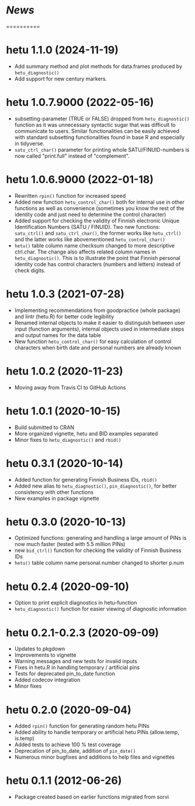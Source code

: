 # *News*
==========

# hetu 1.1.0 (2024-11-19)

* Add summary method and plot methods for data.frames produced by `hetu_diagnostic()`
* Add support for new century markers.

# hetu 1.0.7.9000 (2022-05-16)

* subsetting-parameter (TRUE or FALSE) dropped from `hetu_diagnostic()` function as it was unnecessary syntactic sugar that was difficult to communicate to users. Similar functionalities can be easily achieved with standard subsetting functionalities found in base R and especially in tidyverse.
* `satu_ctrl_char()` parameter for printing whole SATU/FINUID-numbers is now called "print.full" instead of "complement".

# hetu 1.0.6.9000 (2022-01-18)

* Rewritten `rpin()` function for increased speed
* Added new function `hetu_control_char()` both for internal use in other functions as well as convenience (sometimes you know the rest of the identity code and just need to determine the control character)
* Added support for checking the validity of Finnish electronic Unique Identification Numbers (SATU / FINUID). Two new functions: `satu_ctrl()` and `satu_ctrl_char()`, the former works like `hetu_ctrl()` and the latter works like abovementioned `hetu_control_char()`
* `hetu()` table column name checksum changed to more descriptive ctrl.char. The change also affects related column names in `hetu_diagnostic()`. This is to illustrate the point that Finnish personal identity code has control characters (numbers and letters) instead of check digits.

# hetu 1.0.3 (2021-07-28)

* Implementing recommendations from goodpractice (whole package) and lintr (hetu.R) for better code legibility
* Renamed internal objects to make it easier to distinguish between user input (function arguments), internal objects used in intermediate steps and output names for the data table
* New function `hetu_control_char()` for easy calculation of control characters when birth date and personal numbers are already known

# hetu 1.0.2 (2020-11-23)

* Moving away from Travis CI to GitHub Actions

# hetu 1.0.1 (2020-10-15)

* Build submitted to CRAN
* More organized vignette, hetu and BID examples separated
* Minor fixes to `hetu_diagnostic()` and `rbid()`

# hetu 0.3.1 (2020-10-14)

* Added function for generating Finnish Business IDs, `rbid()`
* Added new alias to `hetu_diagnostic()`, `pin_diagnostic()`, for better consistency with other functions
* New examples in package vignette

# hetu 0.3.0 (2020-10-13)

* Optimized functions: generating and handling a large amount of PINs is now much faster (tested with 5.5 million PINs)
* new `bid_ctrl()` function for checking the validity of Finnish Business IDs
* `hetu()` table column name personal.number changed to shorter p.num

# hetu 0.2.4 (2020-09-10)

* Option to print explicit diagnostics in hetu-function
* `hetu_diagnostic()` function for easier viewing of diagnostic information

# hetu 0.2.1-0.2.3 (2020-09-09)

* Updates to pkgdown
* Improvements to vignette
* Warning messages and new tests for invalid inputs
* Fixes in hetu.R in handling temporary / artificial pins
* Tests for deprecated pin_to_date function
* Added codecov integration
* Minor fixes

# hetu 0.2.0 (2020-09-04)

* Added `rpin()` function for generating random hetu PINs
* Added ability to handle temporary or artificial hetu PINs (allow.temp, is.temp)
* Added tests to achieve 100 % test coverage
* Deprecation of pin_to_date, addition of `pin_date()`
* Numerous minor bugfixes and additions to help files and vignettes

# hetu 0.1.1 (2012-06-26)

* Package created based on earlier functions migrated from sorvi
